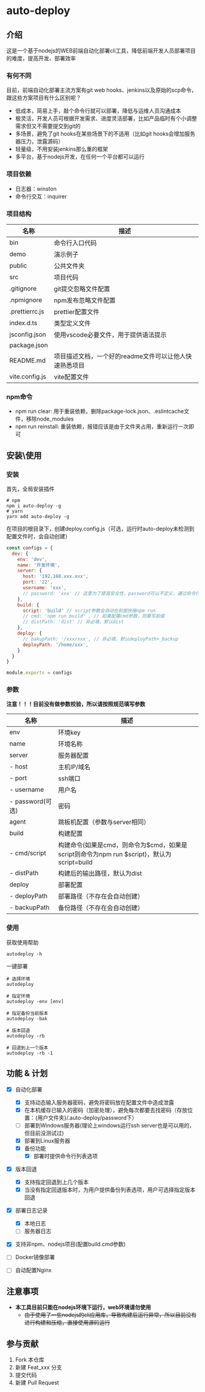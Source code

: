 # auto-deploy

## 介绍

这是一个基于nodejs的WEB前端自动化部署cli工具，降低前端开发人员部署项目的难度，提高开发、部署效率

### 有何不同
目前，前端自动化部署主流方案有git web hooks、jenkins以及原始的scp命令，跟这些方案项目有什么区别呢？
- 低成本，简易上手，敲个命令行就可以部署，降低与运维人员沟通成本
- 极灵活，开发人员可根据开发需求、进度灵活部署，比如产品临时有个小调整需求但又不需要提交到git的
- 多场景，避免了git hooks在某些场景下的不适用（比如git hooks会增加服务器压力，泄露源码）
- 轻量级，不用安装jenkins那么重的框架
- 多平台，基于nodejs开发，在任何一个平台都可以运行

### 项目依赖

- 日志器：winston
- 命令行交互：inquirer


### 项目结构
| 名称           | 描述                                                   |
| -------------- | ------------------------------------------------------ |
| bin            | 命令行入口代码                                         |
| demo           | 演示例子                                               |
| public         | 公共文件夹                                             |
| src            | 项目代码                                               |
| .gitignore     | git提交忽略文件配置                                    |
| .npmignore     | npm发布忽略文件配置                                    |
| .prettierrc.js | prettier配置文件                                       |
| index.d.ts     | 类型定义文件                                           |
| jsconfig.json  | 使用vscode必要文件，用于提供语法提示                   |
| package.json   |                                                        |
| README.md      | 项目描述文档，一个好的readme文件可以让他人快速熟悉项目 |
| vite.config.js | vite配置文件                                           |

### npm命令
- npm run clear: 用于重装依赖，删除package-lock.json、.eslintcache文件，移除node_modules
- npm run reinstall: 重装依赖，报错应该是由于文件夹占用，重新运行一次即可


## 安装\使用

### 安装

首先，全局安装插件

```shell
# npm
npm i auto-deploy -g
# yarn
yarn add auto-deploy -g
```

在项目的根目录下，创建deploy.config.js（可选，运行时auto-deploy未检测到配置文件时，会自动创建）

```javascript
const configs = {
  dev: {
    env: 'dev',
    name: '开发环境',
    server: {
      host: '192.168.xxx.xxx',
      port: '22',
      username: 'xxx',
      // password: 'xxx' // 这里为了提高安全性，password可以不定义，通过命令行输入
    },
    build: {
      script: 'build' // script参数会自动在前面拼接npm run
      // cmd: 'npm run build' , // 如果配置cmd参数，则要写前缀
      // distPath: 'dist' // 非必填，默认dist
    },
    deploy: {
      // bakupPath: '/xxx/xxx', // 非必填，默认deployPath+_backup
      deployPath: '/home/xxx',
    }
  }
}

module.exports = configs

```

### 参数

**注意！！！目前没有做参数校验，所以请按照规范填写参数**

| 名称             | 描述                                                                                       |
| ---------------- | ------------------------------------------------------------------------------------------ |
| env              | 环境key                                                                                    |
| name             | 环境名称                                                                                   |
| server           | 服务器配置                                                                                 |
| - host           | 主机IP/域名                                                                                |
| - port           | ssh端口                                                                                    |
| - username       | 用户名                                                                                     |
| - password(可选) | 密码                                                                                       |
| agent            | 跳板机配置（参数与server相同）                                                             |
| build            | 构建配置                                                                                   |
| - cmd/script     | 构建命令(如果是cmd，则命令为$cmd，如果是script则命令为npm run $script)，默认为script=build |
| - distPath       | 构建后的输出路径，默认为dist                                                               |
| deploy           | 部署配置                                                                                   |
| - deployPath     | 部署路径（不存在会自动创建）                                                               |
| - backupPath     | 备份路径（不存在会自动创建）                                                               |

### 使用

获取使用帮助
```shell
autodeploy -h
```

一键部署
```shell
# 选择环境
autodeploy

# 指定环境
autodeploy -env [env]

# 指定备份当前版本
autodeploy -bak

# 版本回退
autodeploy -rb

# 回退到上一个版本
autodeploy -rb -1
```

## 功能 & 计划
- [x] 自动化部署
  + [x] 支持动态输入服务器密码，避免将密码放在配置文件中造成泄露 
  + [x] 在本机缓存已输入的密码（加密处理），避免每次都要去找密码（存放位置：{用户文件夹}/.auto-deploy/password下）
  + [ ] 部署到Windows服务器(理论上windows运行ssh server也是可以用的，但目前没测试过)
  + [x] 部署到Linux服务器
  + [x] 备份功能
    * [x] 部署时提供命令行列表选项
- [x] 版本回退
  + [x] 支持指定回退到上几个版本
  + [x] 当没有指定回退版本时，为用户提供备份列表选项，用户可选择指定版本回退
- [x] 部署日志记录
  - [x] 本地日志
  - [ ] 服务器日志 
- [x] 支持非npm、nodejs项目(配置build.cmd参数)
- [ ] Docker镜像部署
- [ ] 自动配置Nginx


## 注意事项
- **本工具目前只能在nodejs环境下运行，web环境请勿使用**
  - ~~由于使用了一些nodejs的cli应用库，导致构建后运行异常，所以目前没有进行构建和压缩，直接使用源码运行~~

## 参与贡献
1. Fork 本仓库
2. 新建 Feat_xxx 分支
3. 提交代码
4. 新建 Pull Request